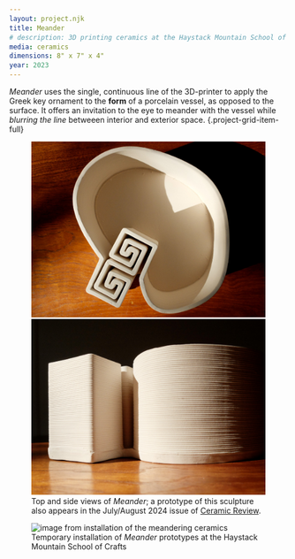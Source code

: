 ```yaml
---
layout: project.njk
title: Meander
# description: 3D printing ceramics at the Haystack Mountain School of Crafts
media: ceramics
dimensions: 8" x 7" x 4"
year: 2023
---
```


_Meander_ uses the single, continuous line of the 3D-printer to apply the Greek key ornament to the **form** of a porcelain vessel, as opposed to the surface. It offers an invitation to the eye to meander with the vessel while _blurring the line_ betweeen interior and exterior space.
{.project-grid-item-full}

<!-- which now requires tracing to distinguish, a surprising invitation for the viewer's eye to enter. -->

<!-- . Whereas the interior and exterior areas of a conventional vessel are delineated along the lip, _Meander_ requires tracing by eye to determine what is interior or exterior. -->

<!-- It requires tracing by eye to determine what is interior or exterior; by contrast, conventional vessels have well-defined interior and exterior, most legibly demarcated in the the line of the lip, and where ornamentation is constrained to the exterior. -->

<!-- create a convoluted structure that requires tracing by eye to distinguish what is interior or exterior to the vessel. By contrast, conventional vessels have well-defined interior and exterior, most legibly demarcated in the the line of the lip, and where ornamentation is constrained to the exterior. This work also appears in the July/August 2024 issue of [Ceramic Review](https://www.ceramicreview.com/issues/ceramic-review-issue-328/).
{.project-grid-item-full} -->

<!-- _Meander_ was produced with 3D-printed porcelain, using the linear modality of this technology to **blur the line** between ornament and form. Conventional ceramic vessels have a well-defined interior and exterior, most legibly so in the thin line of the lip, and ornamentation is constrained to the exterior. In _Meander_, the classic Greek key motif interpenetrates both surface and form, using the continuous line of the 3D-printer to create a convoluted structure that requires tracing by eye to distinguish what is interior or exterior to the vessel. This work also appears in the July/August 2024 issue of [Ceramic Review](https://www.ceramicreview.com/issues/ceramic-review-issue-328/).
{.project-grid-item-full} -->

<!-- using the specific means of this technology to frame the evolution of the line in arts and architecture. Taking advantage of the fact that 3D-printing can make a single continuous line of clay, I used the Greek meander motif to transform the ornamental line into architectural forms. -->

<!-- Over the course of a two-week workshop at The Haystack Mountain School of Crafts, I designed, fabricated, and activated various ceramics sculptures. In this work, I focused on site-specificity and expression of the line, and [wrote a brief essay about my process](https://medium.com/@reubenson/foray-into-3d-printing-with-clay-at-haystack-207064511cd).
{.project-grid-item-full} -->

<!-- As the centerpiece piece in my final show, I assembled a mixed-media sculpture that included porcelain (both bisque and greenware), wood boards, a rock, a piece of seaweed, a barnacle shell, and a stencil-print made of porcelain dust. The resulting sculpture plays with the idea of a print (in its different contexts) and gestures at notions of land art (Robert Smithson’s Spiral Jetty, porcelain as earthen material), which came full circle when I brought the brittle, unfired ceramic sculpture (what we call greenware) to dissolve into the ocean the hour before finally departing from campus.
{.project-grid-item-3} -->

<figure class="project-grid-item-full horizontal">
  <img src="/public/meander/meander-1-2.jpg" alt="WASP 3D printer in action">
  <img src="/public/meander/meander-1-1.jpg" alt="WASP 3D printer in action">
  <!-- <img src="/public/meander/meander-1-2ff.jpg" alt="WASP 3D printer in action"> -->
  <figcaption>Top and side views of <em>Meander</em>; a prototype of this sculpture also appears in the July/August 2024 issue of <a href="https://www.ceramicreview.com/issues/ceramic-review-issue-328/" target="_blank">Ceramic Review</a>.</figcaption>
</figure>

<!-- <figure class="project-grid-item-3"> -->
  <!-- <img src="/public/meander/meander-1-2ff.jpg" alt="WASP 3D printer in action"> -->
  <!-- <figcaption><em>Meander I</em></figcaption> -->
<!-- </figure> -->

<!-- As I continued to work with/against/through these printers, I came back around to the core, unresolvable question of what exactly these machines were freeing up our hands to do, aside from signing the work, or a bit of touch-up. While I did find myself missing the tactile feedback of building up forms by hand, I did also find myself being less precious about each printed object, that while each object had been de-virtualized as a result of the printing process, its physical existence seemed somehow still tenuous, and in flux. -->

<!-- <figure class="project-grid-item-4">
  <img src="/public/haystack-ceramic-centerpiece.webp">
  <figcaption><em>Meander II</em> (porcelain, plywood, rock, seaweed, barnacle)</figcaption>
</figure> -->

<figure class="project-grid-item-full">
  <img src="https://reubenson-portfolio.s3.us-east-1.amazonaws.com/assets/ceramics/haystack-installation.jpeg" alt="image from installation of the meandering ceramics" style="aspect-ratio: 16/9;">
  <figcaption>Temporary installation of <em>Meander</em> prototypes at the Haystack Mountain School of Crafts</figcaption>
</figure>

<!-- <figure class="figure-medium">
  <img src="https://reubenson-portfolio.s3.us-east-1.amazonaws.com/assets/ceramics/haystack-submerged-2.jpg">
  <figcaption>Final installation of meandering ceramics</figcaption>
</figure>


<figure>
  <img src="https://reubenson-portfolio.s3.us-east-1.amazonaws.com/assets/ceramics/haystack-submerged-1.jpg">
  <figcaption>Final installation of meandering ceramics</figcaption>
</figure> -->

<!-- <figure class="three-one">
  <img class="full-width" src="https://reubenson-portfolio.s3.us-east-1.amazonaws.com/assets/ceramics/haystack-installation.jpeg" alt="3D printing">
  <img src="https://reubenson-portfolio.s3.us-east-1.amazonaws.com/assets/3D-printing.jpeg" alt="3D printing">
  <img src="https://reubenson-portfolio.s3.us-east-1.amazonaws.com/assets/ceramics/haystack-submerged-1.jpg" alt="3D printing">
  <img src="https://reubenson-portfolio.s3.us-east-1.amazonaws.com/assets/ceramics/haystack-submerged-2.jpg" alt="3D printing">
</figure> -->

<!-- In the summer of 2023, I attended a workshop on 3D-printing ceramics at the [Haystack Mountain School of Crafts](https://www.haystack-mtn.org/). You can read reflections on that workshop [here](https://medium.com/@reubenson/foray-into-3d-printing-with-clay-at-haystack-207064511cd), see an image gallery of selected works [here](/ceramics), and check out ceramics for sale on <a href="https://sonceramics.etsy.com">Etsy</a>.

{% renderFile "./src/ceramics/3d-printing.md" %} -->
